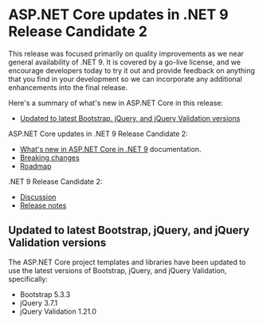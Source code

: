 # ASP.NET Core updates in .NET 9 Release Candidate 2

This release was focused primarily on quality improvements as we near general availability of .NET 9. It is covered by a go-live license, and we encourage developers today to try it out and provide feedback on anything that you find in your development so we can incorporate any additional enhancements into the final release.

 Here's a summary of what's new in ASP.NET Core in this release:

* [Updated to latest Bootstrap, jQuery, and jQuery Validation versions](#updated-to-latest-bootstrap-jquery-and-jquery-validation-versions)

ASP.NET Core updates in .NET 9 Release Candidate 2:

* [What's new in ASP.NET Core in .NET 9](https://learn.microsoft.com/aspnet/core/release-notes/aspnetcore-9.0) documentation.
* [Breaking changes](https://docs.microsoft.com/dotnet/core/compatibility/9.0#aspnet-core)
* [Roadmap](https://aka.ms/aspnet/roadmap)

.NET 9 Release Candidate 2:

* [Discussion](https://aka.ms/dotnet/9/rc2)
* [Release notes](README.md)

## Updated to latest Bootstrap, jQuery, and jQuery Validation versions

The ASP.NET Core project templates and libraries have been updated to use the latest versions of Bootstrap, jQuery, and jQuery Validation, specifically:

* Bootstrap 5.3.3
* jQuery 3.7.1
* jQuery Validation 1.21.0
